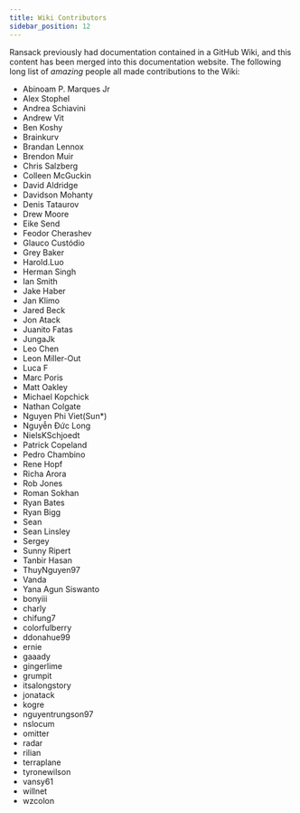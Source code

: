 ```yaml
---
title: Wiki Contributors
sidebar_position: 12
---
```


Ransack previously had documentation contained in a GitHub Wiki, and this content has been merged into this documentation website. The following long list of _amazing_ people all made contributions to the Wiki:

* Abinoam P. Marques Jr
* Alex Stophel
* Andrea Schiavini
* Andrew Vit
* Ben Koshy
* Brainkurv
* Brandan Lennox
* Brendon Muir
* Chris Salzberg
* Colleen McGuckin
* David Aldridge
* Davidson Mohanty
* Denis Tataurov
* Drew Moore
* Eike Send
* Feodor Cherashev
* Glauco Custódio
* Grey Baker
* Harold.Luo
* Herman Singh
* Ian Smith
* Jake Haber
* Jan Klimo
* Jared Beck
* Jon Atack
* Juanito Fatas
* JungaJk
* Leo Chen
* Leon Miller-Out
* Luca F
* Marc Poris
* Matt Oakley
* Michael Kopchick
* Nathan Colgate
* Nguyen Phi Viet(Sun*)
* Nguyễn Đức Long
* NielsKSchjoedt
* Patrick Copeland
* Pedro Chambino
* Rene Hopf
* Richa Arora
* Rob Jones
* Roman Sokhan
* Ryan Bates
* Ryan Bigg
* Sean
* Sean Linsley
* Sergey
* Sunny Ripert
* Tanbir Hasan
* ThuyNguyen97
* Vanda
* Yana Agun Siswanto
* bonyiii
* charly
* chifung7
* colorfulberry
* ddonahue99
* ernie
* gaaady
* gingerlime
* grumpit
* itsalongstory
* jonatack
* kogre
* nguyentrungson97
* nslocum
* omitter
* radar
* rilian
* terraplane
* tyronewilson
* vansy61
* willnet
* wzcolon
